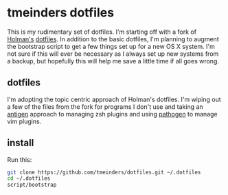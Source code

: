 # tmeinders dotfiles

This is my rudimentary set of dotfiles. I'm starting off with a fork of 
[Holman's](https://github.com/holman) 
[dotfiles](https://github.com/holman/dotfiles).
In addition to the basic dotfiles, I'm planning to augment the bootstrap script
to get a few things set up for a new OS X system. I'm not sure if this will
ever be necessary as I always set up new systems from a backup, but hopefully
this will help me save a little time if all goes wrong.

## dotfiles

I'm adopting the topic centric approach of Holman's dotfiles. I'm wiping out
a few of the files from the fork for programs I don't use and taking an 
[antigen](https://github.com/zsh-users/antigen) approach to managing zsh
plugins and using [pathogen](https://github.com/tpope/vim-pathogen) to manage
vim plugins.

## install

Run this:

```sh
git clone https://github.com/tmeinders/dotfiles.git ~/.dotfiles
cd ~/.dotfiles
script/bootstrap
```

